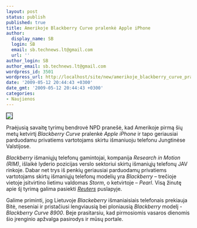 ```yaml
---
layout: post
status: publish
published: true
title: Amerikoje Blackberry Curve pralenkė Apple iPhone
author:
  display_name: SB
  login: SB
  email: sb.technews.lt@gmail.com
  url: ''
author_login: SB
author_email: sb.technews.lt@gmail.com
wordpress_id: 3501
wordpress_url: http://localhost/site/new/amerikoje_blackberry_curve_pralenke_apple_iphone/
date: '2009-05-12 20:44:43 +0300'
date_gmt: '2009-05-12 20:44:43 +0300'
categories:
- Naujienos
---
```

<div class="imgright"><img src="http://tbn0.google.com/images?q=tbn:TteUJuUVTKdyQM:http://chuckwarnockblog.files.wordpress.com/2008/12/blackberry-curve.jpg" border="1" /></div>
<p>Praėjusią savaitę tyrimų bendrovė NPD pranešė, kad Amerikoje pirmą šių metų ketvirtį <i>Blackberry Curve</i> pralenkė <i>Apple iPhone</i> ir tapo geriausiai parduodamu privatiems vartotojams skirtu išmaniuoju telefonu Jungtinėse Valstijose.</p>
<p><i>Blackberry</i> išmaniųjų telefonų gamintojai, kompanija <i>Research in Motion (RIM)</i>, išlaikė lyderio pozicijas verslo sektoriui skirtų išmaniųjų telefonų JAV rinkoje. Dabar net trys iš penkių geriausiai parduodamų privatiems vartotojams skirtų išmaniųjų telefonų modelių yra <i>Blackberry</i> – trečioje vietoje įsitvirtino lietimu valdomas <i>Storm</i>, o ketvirtoje – <i>Pearl</i>. Visą žinutę apie šį tyrimą galima pasiekti <a class="ns" href="http://www.reuters.com/article/internetNews/idUSTRE5435WH20090504"><i>Reuters</i></a> puslapyje.</p>
<p>Galime priminti, jog Lietuvoje <i>Blackeberry</i> išmaniaisiais telefonais prekiauja Bitė, neseniai ir pristačiusi lengviausią bei ploniausią <i>Blackberry</i> modelį - <i>Blackberry Curve 8900</i>. Beje prasitarsiu, kad pirmosiomis vasaros dienomis šio įrenginio apžvalga pasirodys ir mūsų portale.</p>
